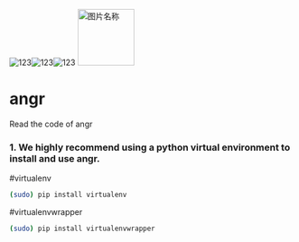 ![123](http://angr.io/img/angry_face.png)![123](http://angr.io/img/angry_face.png)![123](http://angr.io/img/angry_face.png) <img src="http://angr.io/img/angry_face.png" width = "100" height = "100" alt="图片名称" />
# angr
Read the code of angr
### 1. We highly recommend using a python virtual environment to install and use angr. 
  #virtualenv
 
  ```bash
  (sudo) pip install virtualenv
  ```

  #virtualenvwrapper
  ```Bash
  (sudo) pip install virtualenvwrapper
  ```

